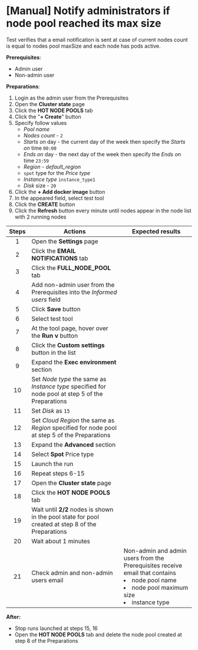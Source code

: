 # [Manual] Notify administrators if node pool reached its max size

Test verifies that a email notification is sent at case of current nodes count is equal to nodes pool maxSize and each node has pods active.

**Prerequisites**:
- Admin user
- Non-admin user

**Preparations**:
1. Login as the admin user from the Prerequisites
2. Open the **Cluster state** page
3. Click the **HOT NODE POOLS** tab
4. Click the "**+ Create**" button
5. Specify follow values
    - *Pool name*
    - *Nodes count* - `2`
    - *Starts on* day - the current day of the week then specify the *Starts on* time `00:00`
    - *Ends on* day - the next day of the week then specify the *Ends on* time `23:59`
    - *Region* - *default_region*
    - `spot` type for the *Price type*
    - *Instance type* `instance_type1`
    - *Disk* size - `20`
6. Click the **+ Add docker image** button
7. In the appeared field, select test tool
8. Click the **CREATE** button
9. Click the **Refresh** button every minute until nodes appear in the node list with 2 running nodes

| Steps | Actions | Expected results |
| :---: | --- | --- |
| 1 | Open the **Settings** page | |
| 2 | Click the **EMAIL NOTIFICATIONS** tab | |
| 3 | Click the **FULL_NODE_POOL** tab | |
| 4 | Add non-admin user from the Prerequisites into the *Informed users* field | | 
| 5 | Click **Save** button | | 
| 6 | Select test tool | |
| 7 | At the tool page, hover over the **Run v** button | |
| 8 | Click the **Custom settings** button in the list | |
| 9 | Expand the **Exec environment** section | |
| 10 | Set *Node type* the same as *Instance type* specified for node pool at step 5 of the Preparations | |
| 11 | Set *Disk* as `15` | | 
| 12 | Set *Cloud Region* the same as *Region* specified for node pool at step 5 of the Preparations | |
| 13 | Expand the **Advanced** section | | 
| 14 | Select **Spot** Price type | |
| 15 | Launch the run | |
| 16 | Repeat steps 6-15 | |
| 17 | Open the **Cluster state** page | |
| 18 | Click the **HOT NODE POOLS** tab | |
| 19 | Wait until **2/2** nodes is shown in the pool state for pool created at step 8 of the Preparations |
| 20 | Wait about 1 minutes | | 
| 21 | Check admin and non-admin users email | Non-admin and admin users from the Prerequisites receive email that contains <li> node pool name <li> node pool maximum size <li> instance type |

**After:**
- Stop  runs launched at steps 15, 16
- Open the **HOT NODE POOLS** tab and delete the node pool created at step 8 of the Preparations
